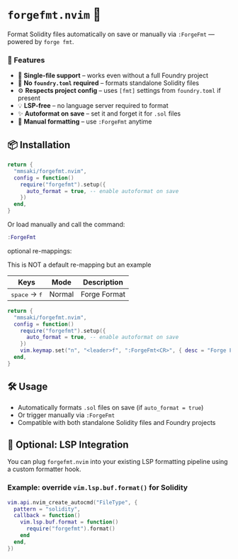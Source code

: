 # `forgefmt.nvim` 🔨

Format Solidity files automatically on save or manually via `:ForgeFmt` — powered by `forge fmt`.

### 🚀 Features

* 📄 **Single-file support** – works even without a full Foundry project
* 🔌 **No `foundry.toml` required** – formats standalone Solidity files
* ⚙️ **Respects project config** – uses `[fmt]` settings from `foundry.toml` if present
* 💡 **LSP-free** – no language server required to format
* ✨ **Autoformat on save** – set it and forget it for `.sol` files
* 🎯 **Manual formatting** – use `:ForgeFmt` anytime

## 📦 Installation

```lua
return {
  "mmsaki/forgefmt.nvim",
  config = function()
    require("forgefmt").setup({
      auto_format = true, -- enable autoformat on save
    })
  end,
}
```

Or load manually and call the command:

```lua
:ForgeFmt
```

optional re-mappings:

This is NOT a default re-mapping but an example

| Keys | Mode | Description |
|------|------|-------------|
| <kbd>space</kbd> → <kbd>f</kbd> | Normal | Forge Format |

```lua
return {
  "mmsaki/forgefmt.nvim",
  config = function()
    require("forgefmt").setup({
      auto_format = true, -- enable autoformat on save
    })
    vim.keymap.set("n", "<leader>f", ":ForgeFmt<CR>", { desc = "Forge Format" })
  end,
}
```

## 🛠 Usage

* Automatically formats `.sol` files on save (if `auto_format = true`)
* Or trigger manually via `:ForgeFmt`
* Compatible with both standalone Solidity files and Foundry projects

## 🧠 Optional: LSP Integration

You can plug `forgefmt.nvim` into your existing LSP formatting pipeline using a custom formatter hook.

### Example: override `vim.lsp.buf.format()` for Solidity

```lua
vim.api.nvim_create_autocmd("FileType", {
  pattern = "solidity",
  callback = function()
    vim.lsp.buf.format = function()
      require("forgefmt").format()
    end
  end,
})
```
